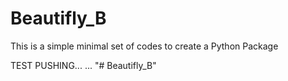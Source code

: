 # Beautifly_B
This is a simple minimal set of codes to create a Python Package

TEST PUSHING...
...
"# Beautifly_B" 
